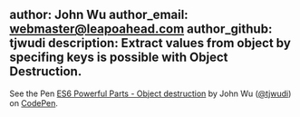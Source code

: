 author: John Wu
author_email: webmaster@leapoahead.com
author_github: tjwudi
description: Extract values from object by specifing keys is possible with Object Destruction.
---

<p data-height="268" data-theme-id="15620" data-slug-hash="WvRLeO" data-default-tab="result" data-user="tjwudi" class='codepen'>See the Pen <a href='http://codepen.io/tjwudi/pen/WvRLeO/'>ES6 Powerful Parts - Object destruction</a> by John Wu (<a href='http://codepen.io/tjwudi'>@tjwudi</a>) on <a href='http://codepen.io'>CodePen</a>.</p>
<script async src="//assets.codepen.io/assets/embed/ei.js"></script>